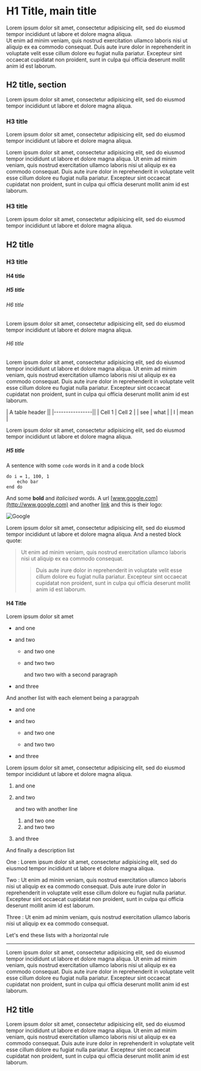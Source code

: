 
# H1 Title, main title

Lorem ipsum dolor sit amet, consectetur adipisicing elit, sed do eiusmod tempor incididunt ut labore et dolore magna aliqua.  
Ut enim ad minim veniam, quis nostrud exercitation ullamco laboris nisi ut aliquip ex ea commodo consequat. Duis aute irure dolor in reprehenderit in voluptate velit esse cillum dolore eu fugiat nulla pariatur. Excepteur sint occaecat cupidatat non proident, sunt in culpa qui officia deserunt mollit anim id est laborum.

## H2 title, section

Lorem ipsum dolor sit amet, consectetur adipisicing elit, sed do eiusmod tempor incididunt ut labore et dolore magna aliqua.

### H3 title

Lorem ipsum dolor sit amet, consectetur adipisicing elit, sed do eiusmod tempor incididunt ut labore et dolore magna aliqua.

Lorem ipsum dolor sit amet, consectetur adipisicing elit, sed do eiusmod tempor incididunt ut labore et dolore magna aliqua. Ut enim ad minim veniam, quis nostrud exercitation ullamco laboris nisi ut aliquip ex ea commodo consequat. Duis aute irure dolor in reprehenderit in voluptate velit esse cillum dolore eu fugiat nulla pariatur. Excepteur sint occaecat cupidatat non proident, sunt in culpa qui officia deserunt mollit anim id est laborum.

### H3 title

Lorem ipsum dolor sit amet, consectetur adipisicing elit, sed do eiusmod tempor incididunt ut labore et dolore magna aliqua.

## H2 title

### H3 title

#### H4 title

##### H5 title

###### H6 title

Lorem ipsum dolor sit amet, consectetur adipisicing elit, sed do eiusmod tempor incididunt ut labore et dolore magna aliqua.

###### H6 title

Lorem ipsum dolor sit amet, consectetur adipisicing elit, sed do eiusmod tempor incididunt ut labore et dolore magna aliqua. Ut enim ad minim veniam, quis nostrud exercitation ullamco laboris nisi ut aliquip ex ea commodo consequat. Duis aute irure dolor in reprehenderit in voluptate velit esse cillum dolore eu fugiat nulla pariatur. Excepteur sint occaecat cupidatat non proident, sunt in culpa qui officia deserunt mollit anim id est laborum.

| A table header ||
|----------------||
| Cell 1 | Cell 2 |
| see    | what   |
| I      | mean   |

Lorem ipsum dolor sit amet, consectetur adipisicing elit, sed do eiusmod tempor incididunt ut labore et dolore magna aliqua.

##### H5 title

A sentence with some `code` words in it and a code block

    do i = 1, 100, 1
        echo bar
    end do

And some **bold** and *italicised* words. A url [www.google.com](http://www.google.com) and another [link](http://www.google.com) and this is their logo:

![Google](http://www.google.com/intl/en_com/images/srpr/logo1w.png)

Lorem ipsum dolor sit amet, consectetur adipisicing elit, sed do eiusmod tempor incididunt ut labore et dolore magna aliqua. And a nested block quote:

> Ut enim ad minim veniam, quis nostrud exercitation ullamco laboris nisi ut aliquip ex ea commodo consequat. 
>> Duis aute irure dolor in reprehenderit in voluptate velit esse cillum dolore eu fugiat nulla pariatur. Excepteur sint occaecat cupidatat non proident, 
> sunt in culpa qui officia deserunt mollit anim id est laborum.

#### H4 Title

Lorem ipsum dolor sit amet

- and one
- and two
    - and two one
    - and two two
    
        and two two with a second paragraph
        
- and three

And another list with each element being a paragrpah

- and one

- and two
    
    - and two one
    
    - and two two

- and three

Lorem ipsum dolor sit amet, consectetur adipisicing elit, sed do eiusmod tempor incididunt ut labore et dolore magna aliqua. 

1. and one
2. and two

    and two with another line

    1. and two one
    2. and two two
3. and three

And finally a description list

One
:   Lorem ipsum dolor sit amet, consectetur adipisicing elit, sed do eiusmod tempor incididunt ut labore et dolore magna aliqua.

Two
:   Ut enim ad minim veniam, quis nostrud exercitation ullamco laboris nisi ut aliquip ex ea commodo consequat. Duis aute irure dolor in reprehenderit in voluptate velit esse cillum dolore eu fugiat nulla pariatur. Excepteur sint occaecat cupidatat non proident, sunt in culpa qui officia deserunt mollit anim id est laborum.

Three
:   Ut enim ad minim veniam, quis nostrud exercitation ullamco laboris nisi ut aliquip ex ea commodo consequat.

Let's end these lists with a horizontal rule

- - -

Lorem ipsum dolor sit amet, consectetur adipisicing elit, sed do eiusmod tempor incididunt ut labore et dolore magna aliqua. Ut enim ad minim veniam, quis nostrud exercitation ullamco laboris nisi ut aliquip ex ea commodo consequat. Duis aute irure dolor in reprehenderit in voluptate velit esse cillum dolore eu fugiat nulla pariatur. Excepteur sint occaecat cupidatat non proident, sunt in culpa qui officia deserunt mollit anim id est laborum.

## H2 title

Lorem ipsum dolor sit amet, consectetur adipisicing elit, sed do eiusmod tempor incididunt ut labore et dolore magna aliqua. Ut enim ad minim veniam, quis nostrud exercitation ullamco laboris nisi ut aliquip ex ea commodo consequat. Duis aute irure dolor in reprehenderit in voluptate velit esse cillum dolore eu fugiat nulla pariatur. Excepteur sint occaecat cupidatat non proident, sunt in culpa qui officia deserunt mollit anim id est laborum.